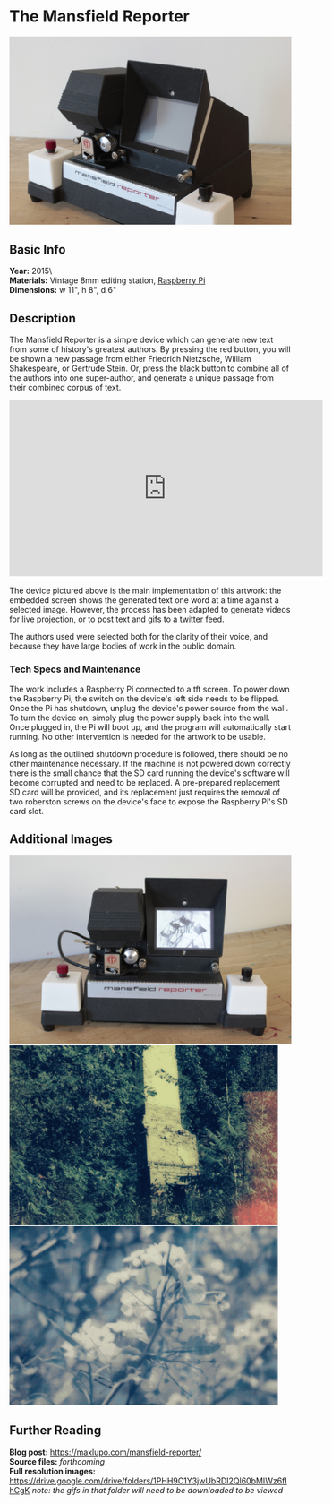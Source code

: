 # The Mansfield Reporter

<img src="https://github.com/mlupo/artwork-docs/raw/master/images/Mansfield_screen_off.JPG" width="600">

## Basic Info
**Year:** 2015\  
**Materials:** Vintage 8mm editing station, [Raspberry Pi](https://www.raspberrypi.org/)  
**Dimensions:**  w 11", h 8", d 6"

## Description
The Mansfield Reporter is a simple device which can generate new text from some of history's greatest authors. By pressing the red button, you will be shown a new passage from either Friedrich Nietzsche, William Shakespeare, or Gertrude Stein. Or, press the black button to combine all of the authors into one super-author, and generate a unique passage from their combined corpus of text.

<iframe width="560" height="315" src="https://www.youtube-nocookie.com/embed/pomt0gw3bvc?rel=0" frameborder="0" allow="autoplay; encrypted-media" allowfullscreen></iframe>

The device pictured above is the main implementation of this artwork: the embedded screen shows the generated text one word at a time against a selected image. However, the process has been adapted to generate videos for live projection, or to post text and gifs to a [twitter feed](https://twitter.com/yupsurewhatever).

The authors used were selected both for the clarity of their voice, and because they have large bodies of work in the public domain.

### Tech Specs and Maintenance
The work includes a Raspberry Pi connected to a tft screen. To power down the Raspberry Pi, the switch on the device's left side needs to be flipped. Once the Pi has shutdown, unplug the device's power source from the wall. To turn the device on, simply plug the power supply back into the wall. Once plugged in, the Pi will  boot up, and the program will automatically start running. No other intervention is needed for the artwork to be usable.

As long as the outlined shutdown procedure is followed, there should be no other maintenance necessary. If the machine is not powered down correctly there is the small chance that the SD card running the device's software will become corrupted and need to be replaced. A pre-prepared replacement SD card will be provided, and its replacement just requires the removal of two roberston screws on the device's face to expose the Raspberry Pi's SD card slot.

## Additional Images

<img src="https://github.com/mlupo/artwork-docs/raw/master/images/Mansfield_Reporter_02.JPG" width="600">

<img src="https://github.com/mlupo/artwork-docs/raw/master/images/animated-decay.gif">

<img src="https://github.com/mlupo/artwork-docs/raw/master/images/animated-morality.gif">

## Further Reading
**Blog post:** <https://maxlupo.com/mansfield-reporter/>  
**Source files:** *forthcoming*  
**Full resolution images:** <https://drive.google.com/drive/folders/1PHH9C1Y3jwUbRDI2Ql60bMIWz6fIhCgK>  *note: the gifs in that folder will need to be downloaded to be viewed*
